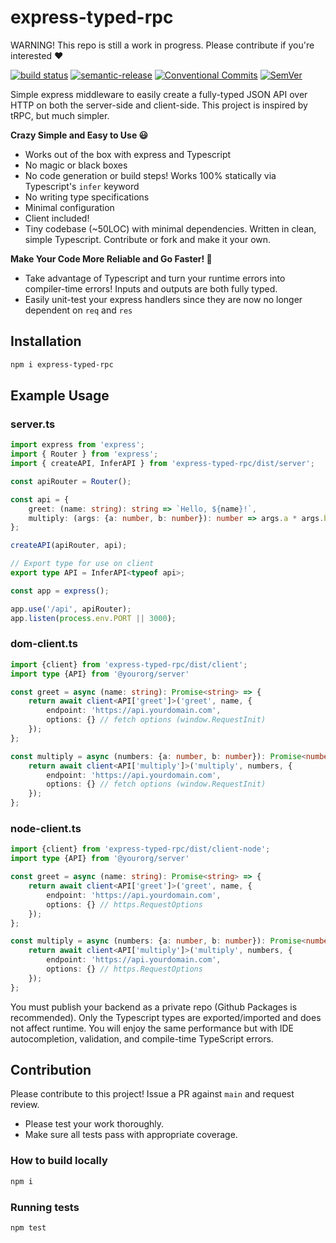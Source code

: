 # express-typed-rpc

WARNING! This repo is still a work in progress. Please contribute if you're interested ❤️

[![build status](https://github.com/mhweiner/express-typed-rpc/actions/workflows/release.yml/badge.svg)](https://github.com/mhweiner/express-typed-rpc/actions)
[![semantic-release](https://img.shields.io/badge/semantic--release-e10079?logo=semantic-release)](https://github.com/semantic-release/semantic-release)
[![Conventional Commits](https://img.shields.io/badge/Conventional%20Commits-1.0.0-yellow.svg)](https://conventionalcommits.org)
[![SemVer](https://img.shields.io/badge/SemVer-2.0.0-blue)]()

Simple express middleware to easily create a fully-typed JSON API over HTTP on both the server-side and client-side.  This project is inspired by tRPC, but much simpler.

**Crazy Simple and Easy to Use 😃**

- Works out of the box with express and Typescript
- No magic or black boxes
- No code generation or build steps! Works 100% statically via Typescript's `infer` keyword
- No writing type specifications
- Minimal configuration
- Client included!
- Tiny codebase (~50LOC) with minimal dependencies. Written in clean, simple Typescript. Contribute or fork and make it your own.

**Make Your Code More Reliable and Go Faster! 🚀**

- Take advantage of Typescript and turn your runtime errors into compiler-time errors! Inputs and outputs are both fully typed.
- Easily unit-test your express handlers since they are now no longer dependent on `req` and `res`

## Installation

```bash
npm i express-typed-rpc
```
 
## Example Usage

### server.ts
```typescript
import express from 'express';
import { Router } from 'express';
import { createAPI, InferAPI } from 'express-typed-rpc/dist/server';

const apiRouter = Router();

const api = {
    greet: (name: string): string => `Hello, ${name}!`,
    multiply: (args: {a: number, b: number}): number => args.a * args.b
};

createAPI(apiRouter, api);

// Export type for use on client
export type API = InferAPI<typeof api>;

const app = express();

app.use('/api', apiRouter);
app.listen(process.env.PORT || 3000);
```

### dom-client.ts
```typescript
import {client} from 'express-typed-rpc/dist/client';
import type {API} from '@yourorg/server' 

const greet = async (name: string): Promise<string> => {
    return await client<API['greet']>('greet', name, {
        endpoint: 'https://api.yourdomain.com',
        options: {} // fetch options (window.RequestInit)
    });
};

const multiply = async (numbers: {a: number, b: number}): Promise<number> => {
    return await client<API['multiply']>('multiply', numbers, {
        endpoint: 'https://api.yourdomain.com',
        options: {} // fetch options (window.RequestInit)
    });
};
```

### node-client.ts
```typescript
import {client} from 'express-typed-rpc/dist/client-node';
import type {API} from '@yourorg/server'

const greet = async (name: string): Promise<string> => {
    return await client<API['greet']>('greet', name, {
        endpoint: 'https://api.yourdomain.com',
        options: {} // https.RequestOptions
    });
};

const multiply = async (numbers: {a: number, b: number}): Promise<number> => {
    return await client<API['multiply']>('multiply', numbers, {
        endpoint: 'https://api.yourdomain.com',
        options: {} // https.RequestOptions
    });
};
```

You must publish your backend as a private repo (Github Packages is recommended). Only the Typescript types are exported/imported and does not affect runtime. You will enjoy the same performance but with IDE autocompletion, validation, 
and compile-time TypeScript errors.

## Contribution

Please contribute to this project! Issue a PR against `main` and request review. 

- Please test your work thoroughly.
- Make sure all tests pass with appropriate coverage.

### How to build locally

```bash
npm i
```

### Running tests

```shell script
npm test
```
